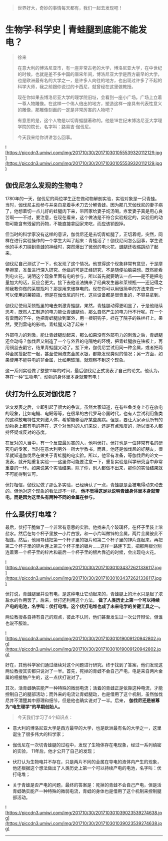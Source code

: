 > 世界好大，奇妙的事情每天都有，我们一起去发现吧！

# 生物学·科学史 | 青蛙腿到底能不能发电？

> 徐来
> 
> 在意大利的博洛尼亚市，有一座非常古老的大学，博洛尼亚大学，在中世纪的时候，也就是差不多中国的唐宋年间，博洛尼亚大学是西方最早的大学，也是欧洲最有名的大学之一，是许多人向往的地方，也出现过许多了不起的科学大师，我之前跟你说过的卡西尼，就曾经在这里做教授。
> 
> 现在你如果去博洛尼亚大学的理学院旧址，会看到一座小广场。广场上立着一尊人物雕像。在这样一个伟人倍出的地方，塑造这样一座具有代表性意义的雕像，那雕像刻画的一定是非常厉害的人物吧？
> 
> 有意思的是，这个人物是以切青蛙腿著称的。他是18世纪末博洛尼亚大学理学院的院长，名字叫：路易吉·伽伐尼。
> 
> 今天我来给你讲讲怎么回事。

![https://piccdn3.umiwi.com/img/201710/30/201710301055539320112129.jpg](https://piccdn3.umiwi.com/img/201710/30/201710301055539320112129.jpg)

## 伽伐尼怎么发现的生物电？

1780年的一天，伽伐尼的两位学生正在做动物解剖实验，实验对象是一只青蛙。当时，伽伐尼主动参与并亲自拿着手术刀去分解青蛙。因为那几天伽伐尼的妻子病了，他想着切一点儿好的蛙腿肉下来，带回家给妻子炖汤喝。疼爱妻子真是用心良苦啊——不过，要注意，在现在看来，这个做法是不符合实验规定的，实验用的动物可能含有残留的药物，不能直接拿回家来吃，而应该销毁掉。

但当时的科学家没有这样的意识，伽伐尼还是去切青蛙腿了，正切着呢，突然，同样在进行实验操作的一个学生大叫了起来：青蛙活了！伽伐尼问怎么回事，学生说他的手术刀碰到青蛙的神经时，突然爆出了微弱的电火花，蛙腿还收缩跳动了起来。

伽伐尼自己测试了一下，也发现了这个情况。他觉得这个现象非常有意思，于是摩拳擦掌，准备进行深入研究。他做的可是正经研究，不是随便拍脑袋想。既然能看到电火花，说明这个现象里面有电的参与，所以首先就要确认一点——是不是把电量加大的话，反应会更大。接下去他设法搞来了经典发生器和莱顿瓶——还记得之前我教你做的莱顿瓶吗？那是用来储存电的。现在你可以用很简单的方法来做一个可以使用的莱顿瓶，但是在伽伐尼的时代，这些设备都是很贵重的，不容易拿到。

伽伐尼使用莱顿瓶里的电去刺激青蛙腿，果然，青蛙腿动得更明显了，于是他继续思考，既然人工制造的电力能让青蛙腿动，那么自然产生的电力行不行呢。在一个有雷雨的下午，他把青蛙腿放到室外，用一根铜钩子，挂在了院子的铁栏杆上。果然，受到雷电的影响，青蛙腿又动了起来！

外部电力的刺激，能让青蛙腿动起来，那么如果没有外部电力的刺激之后，青蛙腿还会动吗？伽伐尼又制造了一个与外界的电隔绝的环境，把青蛙腿放在铁板上，再用铜丝去戳它，结果青蛙腿又动了。接下来，伽伐尼尝试用同一种金属，或者把两种金属搭配在一起，甚至使用液态金属水银，都能发现类似的情况；另一方面，如果使用不能导电的非金属，比如用玻璃，就观察不到这个现象。

这一系列实验做了整整11年的时间，最后伽伐尼正式发表了自己的论文。他认为，存在一种“生物电”，动物的身体里本身就带有电！

## 伏打为什么反对伽伐尼？

论文发表之后，立即引起了很大的争议。虽然大家知道，在有些鱼类身上存在放电的现象，比如电鳗、电鳐等等，在很早的古代罗马帝国时代，也有人尝试利用鱼类的这种放电特性来刺激人体，希望能够治疗某些疾病。但是，要让大家承认所有的动物身上都有电的存在，这个对当时的人们来说，还是有点难度的，所以很多人都持怀疑或反对的态度。

在反对的人当中，有一个反应最厉害的人，他叫伏打。伏打也是一位非常有名的研究电的专家，当时在意大利另外一所大学教书，而且，他还是伽伐尼的好朋友，很早就知道伽伐尼在做关于青蛙腿的电实验。所以，他早有准备，等伽伐尼的论文一发表，就开始重复实验——这里你可能要注意一下，重复实验是科学研究当中非常重要的一环。如果说某个实验结果，除了你，别人都做不出来，那你的实验结果就不可能得到认可。

伏打相信，伽伐尼做了那么多实验，已经确认了一点，青蛙腿是会被电得动来动去的。但他对这个现象的看法却不一样。 **他不觉得这足以说明青蛙身体里本身就带电，而是因为这里头有两种不同的金属在参与。**

## 什么是伏打电堆？

最后，伏打干脆做了一个非常有意思的实验。他找来几个玻璃杯，在杯子里装上浓盐水。然后在每个杯子里放一小片白银，和一小片叫做锌的金属，两片金属彼此不相连。然后，他用导线把第一个杯子里的银片和第二个杯子里的锌片连起来，再把第二个杯子里的锌片连上第三个杯子里的银片……这样一路连下去，把那两根分别连着第一个杯子里的锌片和最后一个杯子里的银片靠近的时候，会出现电火花。

![https://piccdn3.umiwi.com/img/201710/30/201710301034372621336117.jpg](https://piccdn3.umiwi.com/img/201710/30/201710301034372621336117.jpg)

伏打说，青蛙腿里并没有电，是这种电让它动起来的，青蛙腿上的汁水只是起了浓盐水的作用罢了。后来，伏打还利用这个方法， **做了人类历史上第一个可以持续产电的电池，名字叫：伏打电堆。这个伏打电堆也成了未来电学的关键工具之一。**

两位教授各自持有自己的观点，彼此不认同，他们甚至发生过一次公开辩论，但谁也说不服谁。

![https://piccdn3.umiwi.com/img/201710/30/201710301019009120942802.jpg](https://piccdn3.umiwi.com/img/201710/30/201710301019009120942802.jpg)

好在，其他科学家们通过继续对这个问题进行研究。终于找到了答案，他们发现这两位教授其实都只说对了一半。首先，死掉的青蛙不会自己产电，电是来自两片金属的相接触产生的，这一点伏打说对了。

其次，活青蛙确实能产一种特殊的微弱电流；活着的青蛙正是依靠这种电流，才能控制自己的腿部活动；而外来的电流让青蛙腿动，也是借用了这个机制，虽然伽伐尼并不清楚其中原理和细节，但是他也确实说对了一半。后来， **伽伐尼还是被尊为“电生理学”的早期创始人。**

> 今天我们学习了4个知识点：

* 意大利的博洛尼亚大学是西方最早的大学，也是欧洲最有名的大学之一，这里诞生了很多伟大的科学家；

* 伽伐尼在一次切青蛙腿的过程中，发现了生物体存在电现象，经过一系列缜密的实验， 11年后，他才公开了自己的发现；

* 伏打认为生物电并不存在，只是两片不同的金属在导电的液体内产生的现象，他还根据这个想法做出了人类历史上第一个可以持续产电的电池，名字叫：伏打电堆；

* 关于青蛙是否产电的问题，最终的答案是：死掉的青蛙不会自己产电，但是活青蛙确实能产一种特殊的微弱电流，青蛙的身体也是借用了这个机制来控制腿部活动。

![https://piccdn3.umiwi.com/img/201710/30/201710301039023539274638.jpg](https://piccdn3.umiwi.com/img/201710/30/201710301039023539274638.jpg)

---
